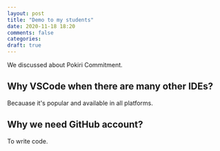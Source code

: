 ```yaml
---
layout: post
title: "Demo to my students"
date: 2020-11-18 18:20
comments: false
categories:
draft: true
---
```


We discussed about Pokiri Commitment.

## Why VSCode when there are many other IDEs?

Becauase it's popular and available in all platforms.

## Why we need GitHub account?

To write code.
